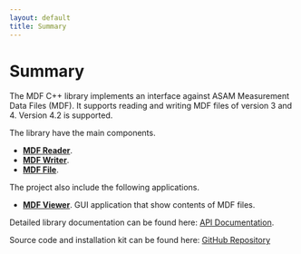 ```yaml
---
layout: default
title: Summary
---
```

# Summary

The MDF C++ library implements an interface against ASAM Measurement Data Files (MDF). It supports reading and
writing MDF files of version 3 and 4. Version 4.2 is supported.

The library have the main components.

- **[MDF Reader](mdfreader.html)**.
- **[MDF Writer](mdfwriter.html)**.
- **[MDF File](mdffile.html)**.

The project also include the following applications.
- **[MDF Viewer](mdfviewer.html)**. GUI application that show contents of MDF files.

Detailed library documentation can be found here: [API Documentation](/manual/html/index.html).

Source code and installation kit can be found here: [GitHub Repository](https://github.com/ihedvall/mdflib) 


